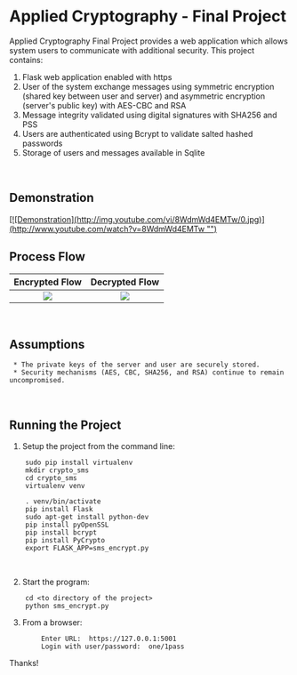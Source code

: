# Applied Cryptography - Final Project

  Applied Cryptography Final Project provides a web application which allows system users to communicate with additional security.  This project contains:
  1) Flask web application enabled with https
  2) User of the system exchange messages using symmetric encryption (shared key between user and server) and asymmetric encryption (server's public key) with AES-CBC and RSA
  3) Message integrity validated using digital signatures with SHA256 and PSS
  4) Users are authenticated using Bcrypt to validate salted hashed passwords
  5) Storage of users and messages available in Sqlite
<BR>

## Demonstration
<a href="http://www.youtube.com/watch?v=8WdmWd4EMTw">
[![Demonstration](http://img.youtube.com/vi/8WdmWd4EMTw/0.jpg)](http://www.youtube.com/watch?v=8WdmWd4EMTw "")
</a>
<BR>

## Process Flow
Encrypted Flow             |  Decrypted Flow
:-------------------------:|:-------------------------:
![](https://raw.githubusercontent.com/ceinfo/AppliedCryptography-FinalProject/master/images/cryptoFinalEncryptFlow.png)<BR>  |  ![](https://raw.githubusercontent.com/ceinfo/AppliedCryptography-FinalProject/master/images/cryptoFinalDecryptFlow.png) 
<BR>


## Assumptions
```
 * The private keys of the server and user are securely stored.
 * Security mechanisms (AES, CBC, SHA256, and RSA) continue to remain uncompromised.
```
<BR>

## Running the Project
1) Setup the project from the command line:
```
	sudo pip install virtualenv
	mkdir crypto_sms
	cd crypto_sms
	virtualenv venv
	
	. venv/bin/activate
	pip install Flask
	sudo apt-get install python-dev	
	pip install pyOpenSSL
	pip install bcrypt
	pip install PyCrypto
	export FLASK_APP=sms_encrypt.py
```
<BR>

2) Start the program:
```
	cd <to directory of the project>
	python sms_encrypt.py
```

3) From a browser:
```
        Enter URL:  https://127.0.0.1:5001
        Login with user/password:  one/1pass
```

Thanks!
